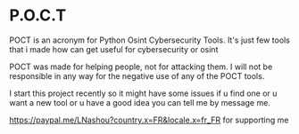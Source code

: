 # P.O.C.T
POCT is an acronym for Python Osint Cybersecurity Tools. It's just few tools that i made how can get useful for cybersecurity or osint


POCT was made for helping people, not for attacking them. 
I will not be responsible in any way for the negative use of any of the POCT tools.



I start this project recently so it might have some issues if u find one or u want a new tool or u have a good idea you can tell me by message me.


https://paypal.me/LNashou?country.x=FR&locale.x=fr_FR for supporting me
